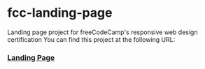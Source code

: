 # fcc-landing-page
Landing page project for freeCodeCamp's responsive web design certification
You can find this project at the following URL:
### [Landing Page](https://turanaktass.github.io/fcc-landing-page/)
